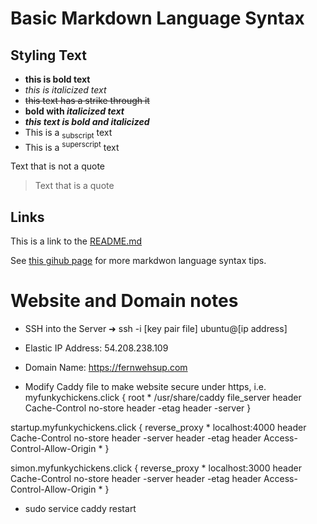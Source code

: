 # Basic Markdown Language Syntax

## Styling Text
- **this is bold text**
- _this is italicized text_
- ~~this text has a strike through it~~
- **bold with _italicized text_**
- ***this text is bold and italicized***
- This is a <sub>subscript</sub> text
- This is a <sup>superscript</sup> text

Text that is not a quote
> Text that is a quote

## Links
This is a link to the [README.md](https://github.com/tylerhiatt/startup/blob/0664745902d5a11085191eba0f12555b2b856b25/README.md)

See [this gihub page](https://docs.github.com/en/get-started/writing-on-github/getting-started-with-writing-and-formatting-on-github/basic-writing-and-formatting-syntax) for more markdwon language syntax tips.

# Website and Domain notes
- SSH into the Server
➜  ssh -i [key pair file] ubuntu@[ip address]

- Elastic IP Address: 54.208.238.109
- Domain Name: https://fernwehsup.com

- Modify Caddy file to make website secure under https, i.e.
myfunkychickens.click {
   root * /usr/share/caddy
   file_server
   header Cache-Control no-store
   header -etag
   header -server
   }


startup.myfunkychickens.click {
   reverse_proxy * localhost:4000
   header Cache-Control no-store
   header -server
   header -etag
   header Access-Control-Allow-Origin *
}

simon.myfunkychickens.click {
   reverse_proxy * localhost:3000
   header Cache-Control no-store
   header -server
   header -etag
   header Access-Control-Allow-Origin *
}
- sudo service caddy restart
